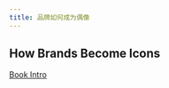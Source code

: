 ```yaml
---
title: 品牌如何成为偶像
---
```


## How Brands Become Icons 

[Book Intro](https://www.goodreads.com/book/show/91717.How_Brands_Become_Icons)